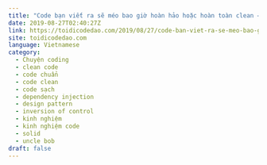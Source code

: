 ```yaml
---
title: "Code bạn viết ra sẽ méo bao giờ hoàn hảo hoặc hoàn toàn clean – But that’s okay!"
date: 2019-08-27T02:40:27Z
link: https://toidicodedao.com/2019/08/27/code-ban-viet-ra-se-meo-bao-gio-hoan-hao-hoac-hoan-toan-clean-but-thats-okay/?utm_medium=RSS&utm_source=news.12bit.vn
site: toidicodedao.com
language: Vietnamese
category:
  - Chuyện coding
  - clean code
  - code chuẩn
  - code clean
  - code sạch
  - dependency injection
  - design pattern
  - inversion of control
  - kinh nghiệm
  - kinh nghiệm code
  - solid
  - uncle bob
draft: false
---
```

